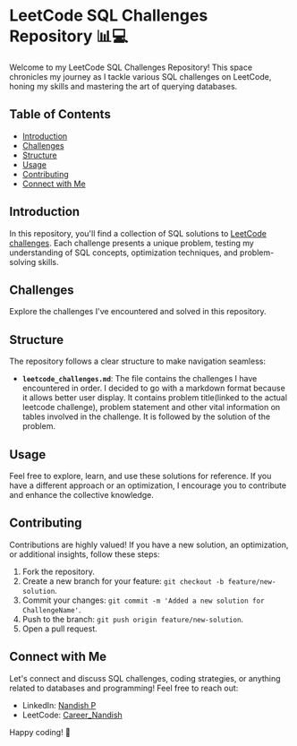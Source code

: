 # LeetCode SQL Challenges Repository 📊💻

Welcome to my LeetCode SQL Challenges Repository! This space chronicles my journey as I tackle various SQL challenges on LeetCode, honing my skills and mastering the art of querying databases.

## Table of Contents
- [Introduction](#introduction)
- [Challenges](#challenges)
- [Structure](#structure)
- [Usage](#usage)
- [Contributing](#contributing)
- [Connect with Me](#connect-with-me)

## Introduction
In this repository, you'll find a collection of SQL solutions to [LeetCode challenges](https://leetcode.com/studyplan/top-sql-50/). Each challenge presents a unique problem, testing my understanding of SQL concepts, optimization techniques, and problem-solving skills.

## Challenges
Explore the challenges I've encountered and solved in this repository.

## Structure
The repository follows a clear structure to make navigation seamless:
- **`leetcode_challenges.md`**: The file contains the challenges I have encountered in order. I decided to go with a markdown format because it allows better user display. It contains problem title(linked to the actual leetcode challenge), problem statement and other vital information on tables involved in the challenge. It is followed by the solution of the problem.

## Usage
Feel free to explore, learn, and use these solutions for reference. If you have a different approach or an optimization, I encourage you to contribute and enhance the collective knowledge.

## Contributing
Contributions are highly valued! If you have a new solution, an optimization, or additional insights, follow these steps:
1. Fork the repository.
2. Create a new branch for your feature: `git checkout -b feature/new-solution`.
3. Commit your changes: `git commit -m 'Added a new solution for ChallengeName'`.
4. Push to the branch: `git push origin feature/new-solution`.
5. Open a pull request.

## Connect with Me
Let's connect and discuss SQL challenges, coding strategies, or anything related to databases and programming! Feel free to reach out:
- LinkedIn: [Nandish P](https://www.linkedin.com/in/nandish-p-32531b2b3)
- LeetCode: [Career_Nandish](https://leetcode.com/Career_Nandish/)

Happy coding! 🚀